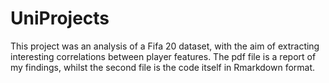 # UniProjects
This project was an analysis of a Fifa 20 dataset, with the aim of extracting interesting correlations between player features. 
The pdf file is a report of my findings, whilst the second file is the code itself in Rmarkdown format. 
